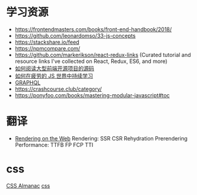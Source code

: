 # 学习资源

- https://frontendmasters.com/books/front-end-handbook/2018/
- https://github.com/leonardomso/33-js-concepts
- https://stackshare.io/feed
- https://npmcompare.com/
- https://github.com/markerikson/react-redux-links (Curated tutorial and resource links I've collected on React, Redux, ES6, and more)
- [如何阅读大型前端开源项目的源码](https://github.com/ProtoTeam/blog/blob/master/201805/3.md)
- [如何在疲劳的 JS 世界中持续学习](https://github.com/ProtoTeam/blog/blob/master/201805/1.md)
- [GRAPHQL](https://www.howtographql.com/basics/0-introduction/)
- https://crashcourse.club/category/
- https://ponyfoo.com/books/mastering-modular-javascript#toc

# 翻译

- [Rendering on the Web](https://www.yuque.com/itchina110/goodfe/xnb4n8)
  Rendering: SSR CSR Rehydration Prerendering
  Performance: TTFB FP FCP TTI

# css

[CSS Almanac](https://css-tricks.com/almanac/)
[css](https://www.w3.org/TR/CSS/#css)
